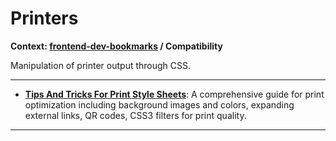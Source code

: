 # Printers

**Context: [frontend-dev-bookmarks](../README.md) / Compatibility**

Manipulation of printer output through CSS.



-----------------------------------------
+ **[Tips And Tricks For Print Style Sheets](http://coding.smashingmagazine.com/2013/03/08/tips-tricks-print-style-sheets/)**: A comprehensive guide for print optimization including background images and colors, expanding external links, QR codes, CSS3 filters for print quality.


------------------

